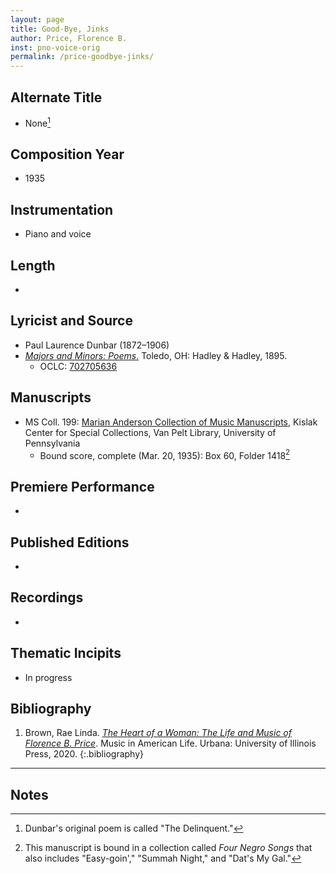 ```yaml
---
layout: page
title: Good-Bye, Jinks
author: Price, Florence B.
inst: pno-voice-orig
permalink: /price-goodbye-jinks/
---
```


## Alternate Title
- None[^fn1]

## Composition Year
- 1935

## Instrumentation
- Piano and voice

## Length
- 

## Lyricist and Source
- Paul Laurence Dunbar (1872&ndash;1906)
- [*Majors and Minors: Poems*.](https://books.google.com/books?id=PvMpAAAAYAAJ) Toledo, OH: Hadley & Hadley, 1895.
    * OCLC: <a href="https://search.worldcat.org/title/702705636" target="_blank">702705636</a>

## Manuscripts
- MS Coll. 199: <a href="https://www.library.upenn.edu/detail/collection/marian-anderson-collection" target="_blank">Marian Anderson Collection of Music Manuscripts</a>, Kislak Center for Special Collections, Van Pelt Library, University of Pennsylvania
    * Bound score, complete (Mar. 20, 1935): Box 60, Folder 1418[^fn2]

## Premiere Performance
- 

## Published Editions
- 

## Recordings
- 

## Thematic Incipits
- In progress

## Bibliography
1. Brown, Rae Linda. <a href="https://www.worldcat.org/title/1122800180" target="_blank">*The Heart of a Woman: The Life and Music of Florence B. Price*</a>. Music in American Life. Urbana: University of Illinois Press, 2020.
{:.bibliography}

---
## Notes
[^fn1]: Dunbar's original poem is called "The Delinquent."
[^fn2]: This manuscript is bound in a collection called *Four Negro Songs* that also includes "Easy-goin'," "Summah Night," and "Dat's My Gal."
